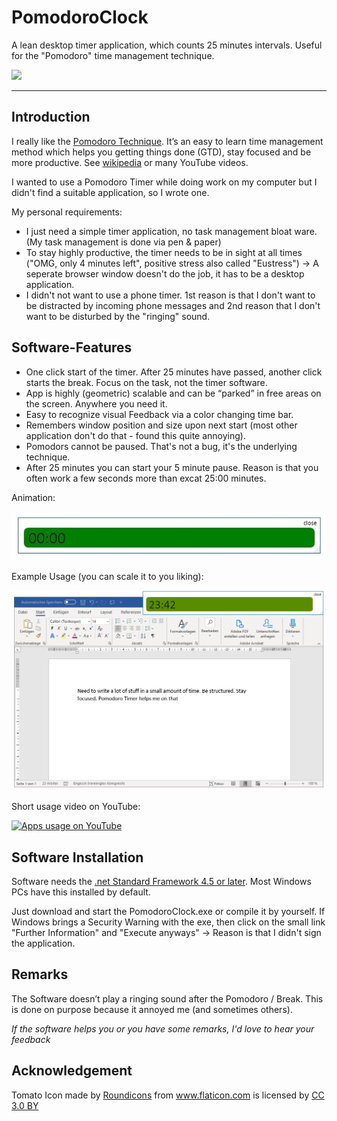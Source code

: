 # PomodoroClock
A lean desktop timer application, which counts 25 minutes intervals. Useful for the "Pomodoro" time management technique.

![](https://images.unsplash.com/photo-1546094096-0df4bcaaa337?ixlib=rb-1.2.1&ixid=eyJhcHBfaWQiOjEyMDd9&auto=format&fit=crop&w=1352&q=80)

-----

## Introduction

I really like the [Pomodoro Technique](http://pomodorotechnique.com/). 
It’s an easy to learn time management method which helps you getting things done (GTD), stay focused and be more productive. 
See [wikipedia](https://en.wikipedia.org/wiki/Pomodoro_Technique) or many YouTube videos.

I wanted to use a Pomodoro Timer while doing work on my computer but I didn't find a suitable application, so I wrote one.

My personal requirements:
* I just need a simple timer application, no task management bloat ware. (My task management is done via pen & paper)
* To stay highly productive, the timer needs to be in sight at all times ("OMG, only 4 minutes left", positive stress also called "Eustress") -> A seperate browser window doesn't do the job, it has to be a desktop application. 
* I didn't not want to use a phone timer. 1st reason is that I don't want to be distracted by incoming phone messages and 2nd reason that I don't want to be disturbed by the "ringing" sound.

## Software-Features
* One click start of the timer. After 25 minutes have passed, another click starts the break. Focus on the task, not the timer software.  
* App is highly (geometric) scalable and can be “parked” in free areas on the screen. Anywhere you need it.
* Easy to recognize visual Feedback via a color changing time bar.
* Remembers window position and size upon next start (most other application don't do that - found this quite annoying).
* Pomodors cannot be paused. That's not a bug, it's the underlying technique.
* After 25 minutes you can start your 5 minute pause. Reason is that you often work a few seconds more than excat 25:00 minutes. 

Animation:

![](https://github.com/derveit/PomodoroClock/blob/master/Screenshots/timer.gif)

Example Usage (you can scale it to you liking):

![](https://github.com/derveit/PomodoroClock/blob/master/Screenshots/ScreenShot%20277%20PomodoroTimer.png)

Short usage video on YouTube:

[![Apps usage on YouTube](https://i9.ytimg.com/vi/97yd5kR_zNo/mqdefault.jpg?time=1588841874312&sqp=COSZz_UF&rs=AOn4CLAitcgbdLSNISVnEP2K3ZSh8m5cDg)](https://youtu.be/97yd5kR_zNo "App usage on YouTube")

## Software Installation
Software needs the [.net Standard Framework 4.5 or later](https://dotnet.microsoft.com/download/dotnet-framework). Most Windows PCs have this installed by default.

Just download and start the PomodoroClock.exe or compile it by yourself. 
If Windows brings a Security Warning with the exe, then click on the small link "Further Information" and "Execute anyways" -> Reason is that I didn't sign the application.

## Remarks
The Software doesn’t play a ringing sound after the Pomodoro / Break. This is done on purpose because it annoyed me (and sometimes others).  

*If the software helps you or you have some remarks, I'd love to hear your feedback*

## Acknowledgement
Tomato Icon made by <a href="http://www.flaticon.com/authors/roundicons" title="Roundicons">Roundicons</a> from <a href="http://www.flaticon.com" title="Flaticon">www.flaticon.com</a> is licensed by <a href="http://creativecommons.org/licenses/by/3.0/" title="Creative Commons BY 3.0" target="_blank">CC 3.0 BY</a></div>
